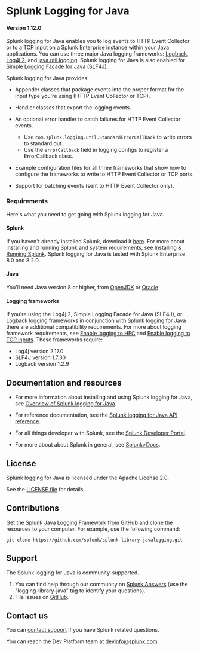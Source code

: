 # Splunk Logging for Java

#### Version 1.12.0

Splunk logging for Java enables you to log events to HTTP Event Collector or to a TCP input on a Splunk Enterprise instance within your Java applications. You can use three major Java logging frameworks: [Logback](http://logback.qos.ch), [Log4j 2](http://logging.apache.org/log4j/2.x/), and [java.util.logging](https://docs.oracle.com/javase/7/docs/api/java/util/logging/package-summary.html). Splunk logging for Java is also enabled for [Simple Logging Facade for Java (SLF4J)](http://www.slf4j.org).

Splunk logging for Java provides:

* Appender classes that package events into the proper format for the input type you're using (HTTP Event Collector or TCP).

* Handler classes that export the logging events.

* An optional error handler to catch failures for HTTP Event Collector events.
  * Use `com.splunk.logging.util.StandardErrorCallback` to write errors to standard out.
  * Use the `errorCallback` field in logging configs to register a ErrorCallback class.

* Example configuration files for all three frameworks that show how to configure the frameworks to write to HTTP Event Collector or TCP ports.

* Support for batching events (sent to HTTP Event Collector only).</li>

### Requirements

Here's what you need to get going with Splunk logging for Java.

#### Splunk

If you haven't already installed Splunk, download it
[here](http://www.splunk.com/download). For more about installing and running
Splunk and system requirements, see [Installing & Running Splunk](http://dev.splunk.com/view/SP-CAAADRV). Splunk logging for Java is tested with Splunk Enterprise 8.0 and 8.2.0.

#### Java 

You'll need Java version 8 or higher, from [OpenJDK](https://openjdk.java.net) or [Oracle](https://www.oracle.com/technetwork/java).

#### Logging frameworks

If you're using the Log4j 2, Simple Logging Facade for Java (SLF4J), or Logback logging frameworks in conjunction with Splunk logging for Java there are additional compatibility requirements. For more about logging framework requirements, see [Enable logging to HEC](https://dev.splunk.com/enterprise/docs/devtools/java/logging-java/howtouseloggingjava/enableloghttpjava/) and [Enable logging to TCP inputs](https://dev.splunk.com/enterprise/docs/devtools/java/logging-java/howtouseloggingjava/enablelogtcpjava). These frameworks require:
* Log4j version 2.17.0
* SLF4J version 1.7.30
* Logback version 1.2.9

## Documentation and resources

* For more information about installing and using Splunk logging for Java, see
  [Overview of Splunk logging for Java](http://dev.splunk.com/goto/sdk-slj).

* For reference documentation, see the
  [Splunk logging for Java API reference](https://docs.splunk.com/DocumentationStatic/JavaLogging/1.8.0/index.html).

* For all things developer with Splunk, see the
  [Splunk Developer Portal](http://dev.splunk.com).

* For more about about Splunk in general, see
  [Splunk>Docs](http://docs.splunk.com/Documentation/Splunk).

## License

Splunk logging for Java is licensed under the Apache License 2.0.

See the [LICENSE file](/license.md) for details.

## Contributions

[Get the Splunk Java Logging Framework from GitHub](https://github.com/splunk/splunk-library-javalogging)
and clone the resources to your computer. For example, use the following
command:

    git clone https://github.com/splunk/splunk-library-javalogging.git

## Support

The Splunk logging for Java is community-supported.

1. You can find help through our community on [Splunk Answers](http://answers.splunk.com/) (use the "logging-library-java" tag to identify your questions).
2. File issues on [GitHub](https://github.com/splunk/splunk-library-javalogging/issues).

## Contact us

You can [contact support][contact] if you have Splunk related questions.

You can reach the Dev Platform team at [devinfo@splunk.com](mailto:devinfo@splunk.com).

[contact]:                  https://www.splunk.com/en_us/support-and-services.html
